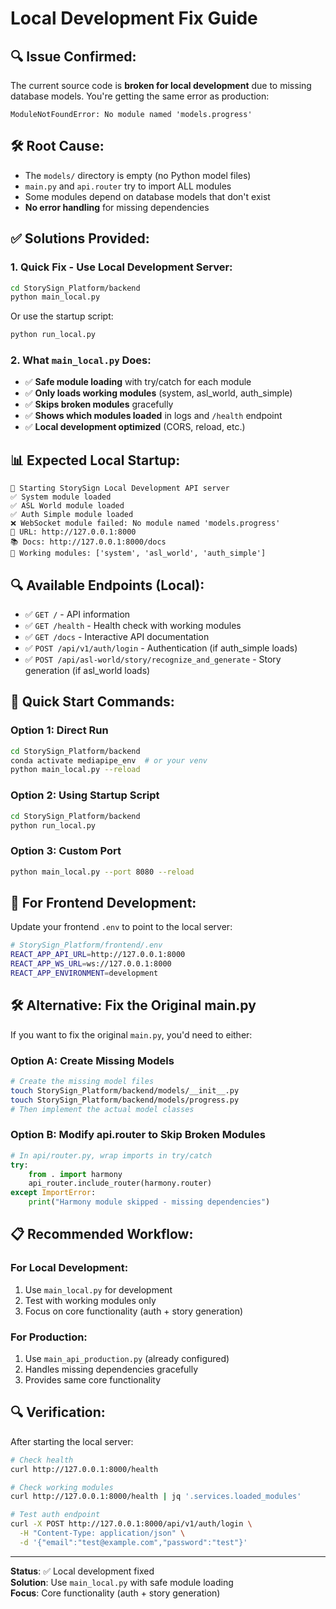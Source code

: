 # Local Development Fix Guide

## 🔍 **Issue Confirmed:**

The current source code is **broken for local development** due to missing database models. You're getting the same error as production:

```
ModuleNotFoundError: No module named 'models.progress'
```

## 🛠️ **Root Cause:**

- The `models/` directory is empty (no Python model files)
- `main.py` and `api.router` try to import ALL modules
- Some modules depend on database models that don't exist
- **No error handling** for missing dependencies

## ✅ **Solutions Provided:**

### 1. **Quick Fix - Use Local Development Server:**

```bash
cd StorySign_Platform/backend
python main_local.py
```

Or use the startup script:

```bash
python run_local.py
```

### 2. **What `main_local.py` Does:**

- ✅ **Safe module loading** with try/catch for each module
- ✅ **Only loads working modules** (system, asl_world, auth_simple)
- ✅ **Skips broken modules** gracefully
- ✅ **Shows which modules loaded** in logs and `/health` endpoint
- ✅ **Local development optimized** (CORS, reload, etc.)

## 📊 **Expected Local Startup:**

```
🚀 Starting StorySign Local Development API server
✅ System module loaded
✅ ASL World module loaded
✅ Auth Simple module loaded
❌ WebSocket module failed: No module named 'models.progress'
📍 URL: http://127.0.0.1:8000
📚 Docs: http://127.0.0.1:8000/docs
🔧 Working modules: ['system', 'asl_world', 'auth_simple']
```

## 🔍 **Available Endpoints (Local):**

- ✅ `GET /` - API information
- ✅ `GET /health` - Health check with working modules
- ✅ `GET /docs` - Interactive API documentation
- ✅ `POST /api/v1/auth/login` - Authentication (if auth_simple loads)
- ✅ `POST /api/asl-world/story/recognize_and_generate` - Story generation (if asl_world loads)

## 🚀 **Quick Start Commands:**

### Option 1: Direct Run

```bash
cd StorySign_Platform/backend
conda activate mediapipe_env  # or your venv
python main_local.py --reload
```

### Option 2: Using Startup Script

```bash
cd StorySign_Platform/backend
python run_local.py
```

### Option 3: Custom Port

```bash
python main_local.py --port 8080 --reload
```

## 🔧 **For Frontend Development:**

Update your frontend `.env` to point to the local server:

```bash
# StorySign_Platform/frontend/.env
REACT_APP_API_URL=http://127.0.0.1:8000
REACT_APP_WS_URL=ws://127.0.0.1:8000
REACT_APP_ENVIRONMENT=development
```

## 🛠️ **Alternative: Fix the Original main.py**

If you want to fix the original `main.py`, you'd need to either:

### Option A: Create Missing Models

```bash
# Create the missing model files
touch StorySign_Platform/backend/models/__init__.py
touch StorySign_Platform/backend/models/progress.py
# Then implement the actual model classes
```

### Option B: Modify api.router to Skip Broken Modules

```python
# In api/router.py, wrap imports in try/catch
try:
    from . import harmony
    api_router.include_router(harmony.router)
except ImportError:
    print("Harmony module skipped - missing dependencies")
```

## 📋 **Recommended Workflow:**

### For Local Development:

1. Use `main_local.py` for development
2. Test with working modules only
3. Focus on core functionality (auth + story generation)

### For Production:

1. Use `main_api_production.py` (already configured)
2. Handles missing dependencies gracefully
3. Provides same core functionality

## 🔍 **Verification:**

After starting the local server:

```bash
# Check health
curl http://127.0.0.1:8000/health

# Check working modules
curl http://127.0.0.1:8000/health | jq '.services.loaded_modules'

# Test auth endpoint
curl -X POST http://127.0.0.1:8000/api/v1/auth/login \
  -H "Content-Type: application/json" \
  -d '{"email":"test@example.com","password":"test"}'
```

---

**Status**: ✅ Local development fixed  
**Solution**: Use `main_local.py` with safe module loading  
**Focus**: Core functionality (auth + story generation)
